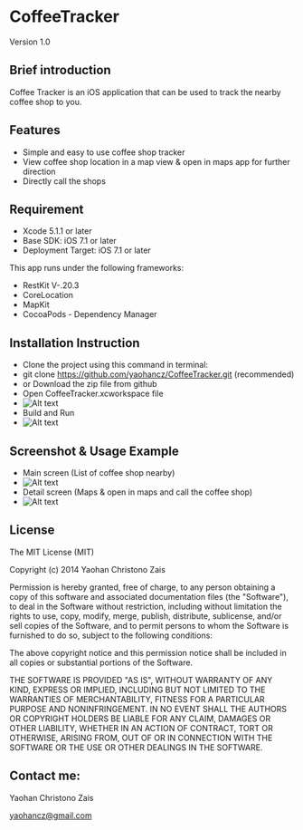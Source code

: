 CoffeeTracker
=============
Version 1.0

Brief introduction
--------------
Coffee Tracker is an iOS application that can be used to track the nearby coffee shop to you. 

Features
--------------
- Simple and easy to use coffee shop tracker
- View coffee shop location in a map view & open in maps app for further direction
- Directly call the shops

Requirement
--------------
- Xcode 5.1.1 or later
- Base SDK: iOS 7.1 or later
- Deployment Target: iOS 7.1 or later

This app runs under the following frameworks:
- RestKit V-.20.3
- CoreLocation
- MapKit
- CocoaPods - Dependency Manager

Installation Instruction
--------------
- Clone the project using this command in terminal: 
- git clone https://github.com/yaohancz/CoffeeTracker.git (recommended)
- or Download the zip file from github
- Open CoffeeTracker.xcworkspace file
- ![Alt text](https://cloud.githubusercontent.com/assets/4084100/3790074/b55d1bfc-1ae3-11e4-8d21-15726321cdea.png "Screenshot 1")
- Build and Run
- ![Alt text](https://cloud.githubusercontent.com/assets/4084100/3790075/d48e12ce-1ae3-11e4-908d-5d6fa0c2b986.png "Screenshot 2")

Screenshot & Usage Example
--------------
- Main screen (List of coffee shop nearby)
- ![Alt text](https://cloud.githubusercontent.com/assets/4084100/3790099/5a1af32a-1ae5-11e4-92a0-22e69c4e4e2e.png "Screenshot 2")
- Detail screen (Maps & open in maps and call the coffee shop)
- ![Alt text](https://cloud.githubusercontent.com/assets/4084100/3790098/54236542-1ae5-11e4-8940-1245ab920bde.png "Screenshot 2")

License
--------------
The MIT License (MIT)

Copyright (c) 2014 Yaohan Christono Zais

Permission is hereby granted, free of charge, to any person obtaining a copy
of this software and associated documentation files (the "Software"), to deal
in the Software without restriction, including without limitation the rights
to use, copy, modify, merge, publish, distribute, sublicense, and/or sell
copies of the Software, and to permit persons to whom the Software is
furnished to do so, subject to the following conditions:

The above copyright notice and this permission notice shall be included in all
copies or substantial portions of the Software.

THE SOFTWARE IS PROVIDED "AS IS", WITHOUT WARRANTY OF ANY KIND, EXPRESS OR
IMPLIED, INCLUDING BUT NOT LIMITED TO THE WARRANTIES OF MERCHANTABILITY,
FITNESS FOR A PARTICULAR PURPOSE AND NONINFRINGEMENT. IN NO EVENT SHALL THE
AUTHORS OR COPYRIGHT HOLDERS BE LIABLE FOR ANY CLAIM, DAMAGES OR OTHER
LIABILITY, WHETHER IN AN ACTION OF CONTRACT, TORT OR OTHERWISE, ARISING FROM,
OUT OF OR IN CONNECTION WITH THE SOFTWARE OR THE USE OR OTHER DEALINGS IN THE
SOFTWARE.


Contact me:
--------------
Yaohan Christono Zais

yaohancz@gmail.com
